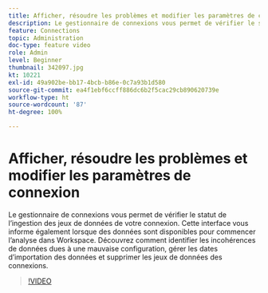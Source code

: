 ```yaml
---
title: Afficher, résoudre les problèmes et modifier les paramètres de connexion
description: Le gestionnaire de connexions vous permet de vérifier le statut de l’ingestion des jeux de données de votre connexion. Cette interface vous informe également lorsque des données sont disponibles pour commencer l’analyse dans Workspace.
feature: Connections
topic: Administration
doc-type: feature video
role: Admin
level: Beginner
thumbnail: 342097.jpg
kt: 10221
exl-id: 49a902be-bb17-4bcb-b86e-0c7a93b1d580
source-git-commit: ea4f1ebf6ccff886dc6b2f5cac29cb890620739e
workflow-type: ht
source-wordcount: '87'
ht-degree: 100%

---
```


# Afficher, résoudre les problèmes et modifier les paramètres de connexion

Le gestionnaire de connexions vous permet de vérifier le statut de l’ingestion des jeux de données de votre connexion. Cette interface vous informe également lorsque des données sont disponibles pour commencer l’analyse dans Workspace. Découvrez comment identifier les incohérences de données dues à une mauvaise configuration, gérer les dates d’importation des données et supprimer les jeux de données des connexions.

>[!VIDEO](https://video.tv.adobe.com/v/342097/?quality=12&learn=on)
